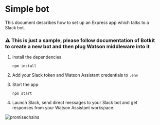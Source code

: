 # Simple bot

This document describes how to set up an Express app which talks to a Slack bot.

### ⚠️ This is just a sample, please follow documentation of Botkit to create a new bot and then plug Watson middleware into it

1. Install the dependencies

    ```
    npm install
    ```

2. Add your Slack token and Watson Assistant credentials to `.env`

3. Start the app

    ```
    npm start
    ```

4. Launch Slack, send direct messages to your Slack bot and get responses from your Watson Assistant workspace.

![promisechains](https://cloud.githubusercontent.com/assets/5727607/19366644/fe122c2a-9165-11e6-9728-b18a5d9e1198.gif)

